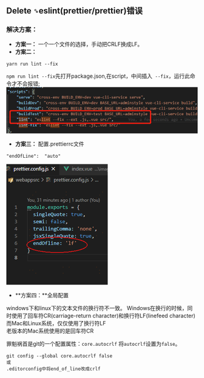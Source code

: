  ## **Delete `␍`eslint(prettier/prettier)错误**
### 解决方案：
* **方案一：** 一个一个文件的选择，手动把CRLF换成LF。
* **方案二：** 
```
yarn run lint --fix
```
`npm run lint --fix`先打开package.json,在script，中间插入` --fix`，运行此命令才不会报错;
![](images/screenshot_1630292431349.png)
*  **方案三：** 配置.prettierrc文件
```
"endOfLine":  "auto"
```
![](images/screenshot_1630292536346.png)
* **方案四：**全局配置

windows下和linux下的文本文件的换行符不一致。
Windows在换行的时候，同时使用了回车符CR(carriage-return character)和换行符LF(linefeed character)  
而Mac和Linux系统，仅仅使用了换行符LF  
老版本的Mac系统使用的是回车符CR

罪魁祸首是git的一个配置属性：`core.autocrlf`
将`autocrlf`设置为`false`。
```shell
git config --global core.autocrlf false
或
.editorconfig中将end_of_line改成crlf
```
